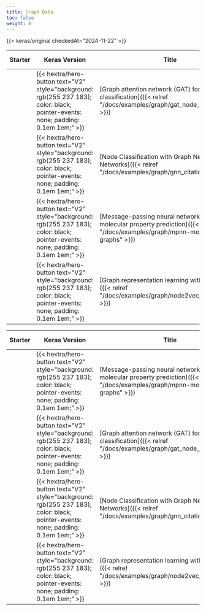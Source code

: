 ```yaml
---
title: Graph Data
toc: false
weight: 8
---
```


{{< keras/original checkedAt="2024-11-22" >}}

| Starter | Keras Version                                                                                                                      | Title                                                                                                                                  | Date Created | Last Modified |
| ------- | ---------------------------------------------------------------------------------------------------------------------------------- | -------------------------------------------------------------------------------------------------------------------------------------- | ------------ | ------------- |
|         | {{< hextra/hero-button text="V2" style="background: rgb(255 237 183); color: black; pointer-events: none; padding: 0.1em 1em;" >}} | [Graph attention network (GAT) for node classification]({{< relref "/docs/examples/graph/gat_node_classification" >}})                 | 2021/09/13   | 2021/12/26    |
|         | {{< hextra/hero-button text="V2" style="background: rgb(255 237 183); color: black; pointer-events: none; padding: 0.1em 1em;" >}} | [Node Classification with Graph Neural Networks]({{< relref "/docs/examples/graph/gnn_citations" >}})                                  | 2021/05/30   | 2021/05/30    |
|         | {{< hextra/hero-button text="V2" style="background: rgb(255 237 183); color: black; pointer-events: none; padding: 0.1em 1em;" >}} | [Message-passing neural network (MPNN) for molecular property prediction]({{< relref "/docs/examples/graph/mpnn-molecular-graphs" >}}) | 2021/08/16   | 2021/12/27    |
|         | {{< hextra/hero-button text="V2" style="background: rgb(255 237 183); color: black; pointer-events: none; padding: 0.1em 1em;" >}} | [Graph representation learning with node2vec]({{< relref "/docs/examples/graph/node2vec_movielens" >}})                                | 2021/05/15   | 2021/05/15    |

| Starter | Keras Version                                                                                                                      | Title                                                                                                                                  | Date Created | Last Modified ▼ |
| ------- | ---------------------------------------------------------------------------------------------------------------------------------- | -------------------------------------------------------------------------------------------------------------------------------------- | ------------ | --------------- |
|         | {{< hextra/hero-button text="V2" style="background: rgb(255 237 183); color: black; pointer-events: none; padding: 0.1em 1em;" >}} | [Message-passing neural network (MPNN) for molecular property prediction]({{< relref "/docs/examples/graph/mpnn-molecular-graphs" >}}) | 2021/08/16   | 2021/12/27      |
|         | {{< hextra/hero-button text="V2" style="background: rgb(255 237 183); color: black; pointer-events: none; padding: 0.1em 1em;" >}} | [Graph attention network (GAT) for node classification]({{< relref "/docs/examples/graph/gat_node_classification" >}})                 | 2021/09/13   | 2021/12/26      |
|         | {{< hextra/hero-button text="V2" style="background: rgb(255 237 183); color: black; pointer-events: none; padding: 0.1em 1em;" >}} | [Node Classification with Graph Neural Networks]({{< relref "/docs/examples/graph/gnn_citations" >}})                                  | 2021/05/30   | 2021/05/30      |
|         | {{< hextra/hero-button text="V2" style="background: rgb(255 237 183); color: black; pointer-events: none; padding: 0.1em 1em;" >}} | [Graph representation learning with node2vec]({{< relref "/docs/examples/graph/node2vec_movielens" >}})                                | 2021/05/15   | 2021/05/15      |
